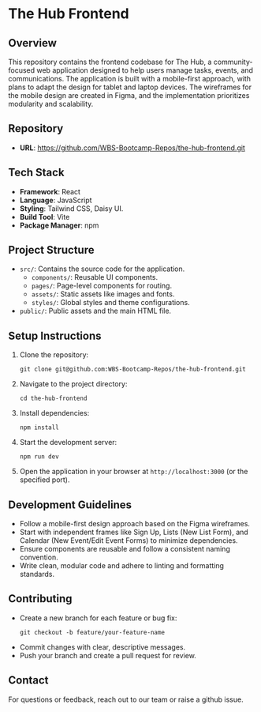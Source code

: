 # The Hub Frontend

## Overview

This repository contains the frontend codebase for The Hub, a community-focused web application designed to help users manage tasks, events, and communications. The application is built with a mobile-first approach, with plans to adapt the design for tablet and laptop devices. The wireframes for the mobile design are created in Figma, and the implementation prioritizes modularity and scalability.

## Repository

- **URL**: https://github.com/WBS-Bootcamp-Repos/the-hub-frontend.git

## Tech Stack

- **Framework**: React
- **Language**: JavaScript
- **Styling**: Tailwind CSS, Daisy UI.
- **Build Tool**: Vite
- **Package Manager**: npm

## Project Structure

- `src/`: Contains the source code for the application.
  - `components/`: Reusable UI components.
  - `pages/`: Page-level components for routing.
  - `assets/`: Static assets like images and fonts.
  - `styles/`: Global styles and theme configurations.
- `public/`: Public assets and the main HTML file.

## Setup Instructions

1. Clone the repository:
   ```
   git clone git@github.com:WBS-Bootcamp-Repos/the-hub-frontend.git
   ```
2. Navigate to the project directory:
   ```
   cd the-hub-frontend
   ```
3. Install dependencies:
   ```
   npm install
   ```
4. Start the development server:
   ```
   npm run dev
   ```
5. Open the application in your browser at `http://localhost:3000` (or the specified port).

## Development Guidelines

- Follow a mobile-first design approach based on the Figma wireframes.
- Start with independent frames like Sign Up, Lists (New List Form), and Calendar (New Event/Edit Event Forms) to minimize dependencies.
- Ensure components are reusable and follow a consistent naming convention.
- Write clean, modular code and adhere to linting and formatting standards.

## Contributing

- Create a new branch for each feature or bug fix:
  ```
  git checkout -b feature/your-feature-name
  ```
- Commit changes with clear, descriptive messages.
- Push your branch and create a pull request for review.

## Contact

For questions or feedback, reach out to our team or raise a github issue.
